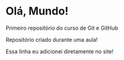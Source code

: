 # Olá, Mundo!
 Primeiro repositório do curso de Git e GitHub

 Repositório criado durante uma aula!

Essa linha eu adicionei diretamente no site!
